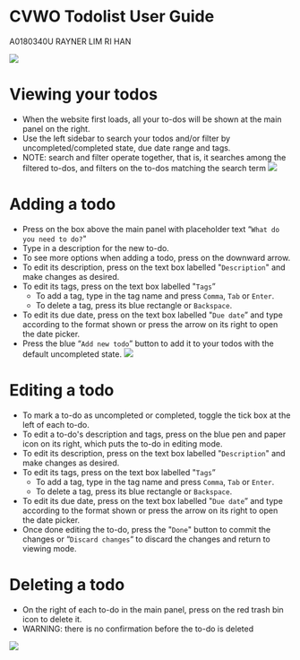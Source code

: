# CVWO Todolist User Guide
A0180340U RAYNER LIM RI HAN

![](https://d2mxuefqeaa7sj.cloudfront.net/s_7FE5BD1D76830785CAB8614069A53084B63AD893AFC87B125355C901D90A3DA4_1548600216029_Screenshot+2019-01-27+at+10.39.13+PM.png)

# Viewing your todos
- When the website first loads, all your to-dos will be shown at the main panel on the right.
- Use the left sidebar to search your todos and/or filter by uncompleted/completed state, due date range and tags.
- NOTE: search and filter operate together, that is, it searches among the filtered to-dos, and filters on the to-dos matching the search term
![](https://d2mxuefqeaa7sj.cloudfront.net/s_7FE5BD1D76830785CAB8614069A53084B63AD893AFC87B125355C901D90A3DA4_1548600890624_Screenshot+2019-01-27+at+10.39.55+PM.png)

# Adding a todo
- Press on the box above the main panel with placeholder text “`What do you need to do?`"
- Type in a description for the new to-do.
- To see more options when adding a todo, press on the downward arrow.
- To edit its description, press on the text box labelled "`Description`" and make changes as desired.
- To edit its tags, press on the text box labelled "`Tags`”
  - To add a tag, type in the tag name and press `Comma`, `Tab` or `Enter`.
  - To delete a tag, press its blue rectangle or `Backspace`.
- To edit its due date, press on the text box labelled "`Due date`” and type according to the format shown or press the arrow on its right to open the date picker.
- Press the blue “`Add new todo`” button to add it to your todos with the default uncompleted state.
![](https://d2mxuefqeaa7sj.cloudfront.net/s_7FE5BD1D76830785CAB8614069A53084B63AD893AFC87B125355C901D90A3DA4_1548600553897_Screenshot+2019-01-27+at+10.41.20+PM.png)

# Editing a todo
- To mark a to-do as uncompleted or completed, toggle the tick box at the left of each to-do.
- To edit a to-do's description and tags, press on the blue pen and paper icon on its right, which puts the to-do in editing mode.
- To edit its description, press on the text box labelled "`Description`" and make changes as desired.
- To edit its tags, press on the text box labelled "`Tags`”
  - To add a tag, type in the tag name and press `Comma`, `Tab` or `Enter`.
  - To delete a tag, press its blue rectangle or `Backspace`.
- To edit its due date, press on the text box labelled "`Due date`” and type according to the format shown or press the arrow on its right to open the date picker.
- Once done editing the to-do, press the "`Done`" button to commit the changes or “`Discard changes`“ to discard the changes and return to viewing mode.
# Deleting a todo
- On the right of each to-do in the main panel, press on the red trash bin icon to delete it.
- WARNING: there is no confirmation before the to-do is deleted


![](https://d2mxuefqeaa7sj.cloudfront.net/s_7FE5BD1D76830785CAB8614069A53084B63AD893AFC87B125355C901D90A3DA4_1548600943202_Screenshot+2019-01-27+at+10.40.46+PM.png)


